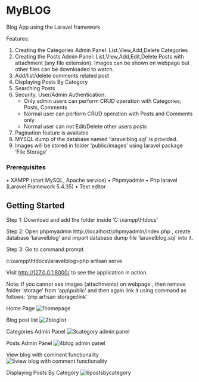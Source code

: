 # MyBLOG 

Blog App using the Laravel framework.

Features:
1.	Creating the Categories Admin Panel: List,View,Add,Delete Categories
2.	Creating the Posts Admin Panel: List,View,Add,Edit,Delete Posts with attachment (any file extension). Images can be shown on webpage but other files can be  downloaded to watch. 
3.	Add/list/delete comments related post
3.	Displaying Posts By Category
4.	Searching Posts
5.	Security, User/Admin Authentication: 
	- Only admin users can perform CRUD operation with Categories, Posts, Comments
	- Normal user can perform CRUD operation with Posts and Comments only
	- Normal user can not Edit/Delete other users posts
6.	Pagination feature is available
7.	MYSQL dump of the database named 'laravelblog.sql’ is provided.
8.	Images will be stored in folder ‘public/images’ using laravel package ‘File Storage’

### Prerequisites

•	XAMPP (start MySQL, Apache service)
•	Phpmyadmin 
•	Php laravel (Laravel Framework 5.4.35)
•	Text editor

## Getting Started

Step 1: Download and add the folder inside ‘C:\xampp\htdocs’

Step 2: Open phpmyadmin http://localhost/phpmyadmin/index.php , create database ‘laravelblog’ and import database dump file ‘laravelblog.sql’ into it.

Step 3: Go to command prompt

c:\xampp\htdocs\laravelblog>php artisan serve 

Visit http://127.0.0.1:8000/ to see the application in action.

Note: If you cannot see images (attachments) on webpage , then remove folder ‘storage’ from ‘app\public’ and then again link it using command as follows:
‘php artisan storage:link’

Home Page
![1homepage](https://user-images.githubusercontent.com/14937374/37242528-502c6612-246b-11e8-927e-c7c7c9bb56a5.png)

Blog post list
![2bloglist](https://user-images.githubusercontent.com/14937374/37242529-565a17fa-246b-11e8-8f78-2e508f9fc250.png)

Categories Admin Panel
![3category admin panel](https://user-images.githubusercontent.com/14937374/37242530-58ea6e8e-246b-11e8-8051-5eb50e847a49.png)

Posts Admin Panel
![4blog admin panel](https://user-images.githubusercontent.com/14937374/37242531-5c186926-246b-11e8-910a-2db77ba58fee.png)

View blog with comment functionality
![5view blog with comment functionality](https://user-images.githubusercontent.com/14937374/37242532-5ef5dd18-246b-11e8-8a69-e19872abdf46.png)

Displaying Posts By Category
![6postsbycategory](https://user-images.githubusercontent.com/14937374/37242534-62d8dc00-246b-11e8-94f1-2d8d6e641115.png)



